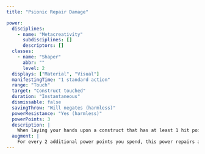 ```yaml
---
title: "Psionic Repair Damage"

power:
  disciplines:
    - name: "Metacreativity"
      subdisciplines: []
      descriptors: []
  classes:
    - name: "Shaper"
      abbr: ""
      level: 2
  displays: ["Material", "Visual"]
  manifestingTime: "1 standard action"
  range: "Touch"
  target: "Construct touched"
  duration: "Instantaneous"
  dismissable: false
  savingThrow: "Will negates (harmless)"
  powerResistance: "Yes (harmless)"
  powerPoints: 3
  description: |
    When laying your hands upon a construct that has at least 1 hit point remaining, you reknit its structure to repair damage it has taken. The power repairs 3d8 points of damage +1 point per manifester level. Constructs that are immune to psionics or magic cannot be repaired in this fashion.
  augment: |
    For every 2 additional power points you spend, this power repairs an additional 1d8 points of damage.
---
```

